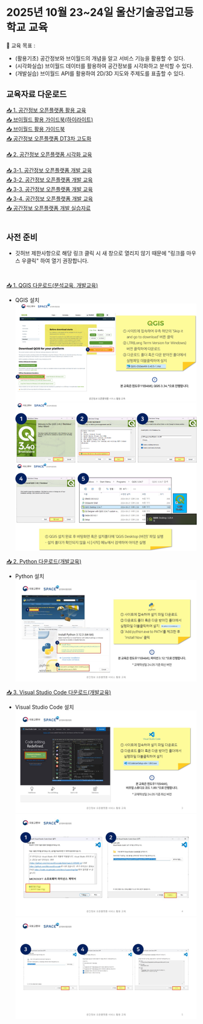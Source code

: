 # 2025년 10월 23~24일 울산기술공업고등학교 교육

🙌 교육 목표 :

- (활용기초) 공간정보와 브이월드의 개념을 알고 서비스 기능을 활용할 수 있다.
- (시각화실습) 브이월드 데이터를 활용하여 공간정보를 시각화하고 분석할 수 있다.
- (개발실습) 브이월드 API를 활용하여 2D/3D 지도와 주제도를 표출할 수 있다.

## 교육자료 다운로드

[📥 1. 공간정보 오픈플랫폼 활용 교육](https://drive.google.com/file/d/1t9CSjI5LIheG2iEVwSHPr0_SW2e0nrfU/view?usp=drive_link)</br>
[📥 브이월드 활용 가이드북(하이라이트)](https://drive.google.com/file/d/1QyfZe4w1F_2jTrZahCmDbL2MWQ71bisT/view?usp=drive_link)</br>
[📥 브이월드 활용 가이드북](https://drive.google.com/file/d/1-zpUVH5NmG_3doAR9zR75waDBKb1Q3Go/view?usp=drive_link)</br>
[📥 공간정보 오픈플랫폼 DT3차 고도화](https://drive.google.com/file/d/1iZeS1IYReb1EoS9eSOMdgcsd7wGK0qhL/view?usp=drive_link)</br></br>
[📥 2. 공간정보 오픈플랫폼 시각화 교육](https://drive.google.com/file/d/1h4JwYaSmWA1dmaYAhoNKfEvDEybQ8d5Z/view?usp=drive_link)</br></br>
[📥 3-1. 공간정보 오픈플랫폼 개발 교육](https://drive.google.com/file/d/1NtOagaSVYszPYeOMqDn-KZ2bs42s32qF/view?usp=drive_link)</br>
[📥 3-2. 공간정보 오픈플랫폼 개발 교육](https://drive.google.com/file/d/1irfLJdG_v3SuDF70OAFrFP6TK9y1Oo-c/view?usp=drive_link)</br>
[📥 3-3. 공간정보 오픈플랫폼 개발 교육](https://drive.google.com/file/d/1mnf-eb7jWBNTmezRFdVUZyjlFDMOBIBn/view?usp=drive_link)</br>
[📥 3-4. 공간정보 오픈플랫폼 개발 교육](https://drive.google.com/file/d/1nRwhSv93MAYiBQP-fBUpyJbtV9sz6M5W/view?usp=drive_link)</br>
[📥 공간정보 오픈플랫폼 개발 실습자료](https://github.com/V-world/V-world_API_sample/tree/master/%EB%B8%8C%EC%9D%B4%EC%9B%94%EB%93%9C_%EA%B5%90%EC%9C%A1/2025%EB%85%84_%EB%B8%8C%EC%9D%B4%EC%9B%94%EB%93%9C_%EA%B0%9C%EB%B0%9C%EA%B5%90%EC%9C%A1)</br>
</br>

## 사전 준비

- 깃허브 제한사항으로 해당 링크 클릭 시 새 창으로 열리지 않기 때문에 "링크를 마우스 우클릭" 하여 열기 권장합니다.
</br>

[📥 1. QGIS 다운로드(분석교육, 개발교육)](https://www.qgis.org/download/)

- QGIS 설치
![image](./images/QGIS%20(3).png)
![image](./images/QGIS%20(2).png)
![image](./images/QGIS%20(1).png)

[📥 2. Python 다운로드(개발교육)](https://www.python.org/downloads/)

- Python 설치
![image](./images/Python.JPG)

[📥 3. Visual Studio Code 다운로드(개발교육)](https://code.visualstudio.com/)

- Visual Studio Code 설치
![image](./images/VSCode%20(1).JPG)
![image](./images/VSCode%20(2).JPG)
![image](./images/VSCode%20(3).JPG)
